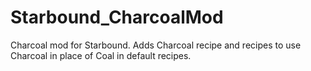 Starbound_CharcoalMod
=====================

Charcoal mod for Starbound. Adds Charcoal recipe and recipes to use Charcoal in place of Coal in default recipes.
